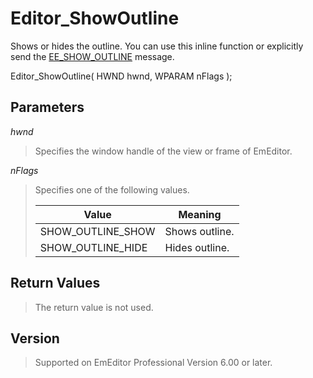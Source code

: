 # Editor\_ShowOutline

Shows or hides the outline. You can use this inline function or explicitly send the [EE\_SHOW\_OUTLINE](../message/ee_show_outline) message.

Editor\_ShowOutline( HWND hwnd, WPARAM nFlags );

## Parameters

_hwnd_

> Specifies the window handle of the view or frame of EmEditor.

_nFlags_

> Specifies one of the following values.
>
> | Value | Meaning |
> | --- | --- |
> | SHOW\_OUTLINE\_SHOW | Shows outline. |
> | SHOW\_OUTLINE\_HIDE | Hides outline. |

## Return Values

> The return value is not used.

## Version

> Supported on EmEditor Professional Version 6.00 or later.
